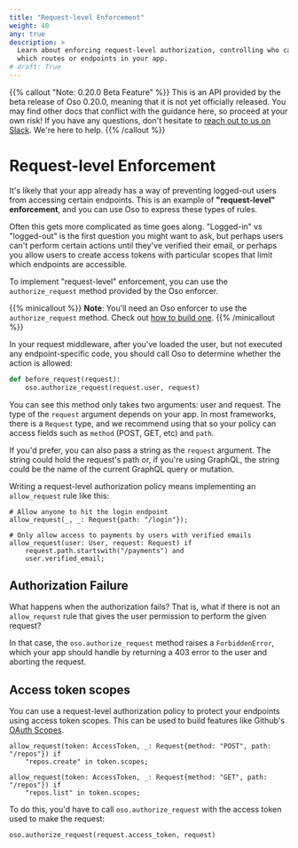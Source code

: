 ```yaml
---
title: "Request-level Enforcement"
weight: 40
any: true
description: >
  Learn about enforcing request-level authorization, controlling who can access
  which routes or endpoints in your app.
# draft: True
---
```


{{% callout "Note: 0.20.0 Beta Feature" %}}
  This is an API provided by the beta release of Oso 0.20.0, meaning that it is
  not yet officially released. You may find other docs that conflict with the
  guidance here, so proceed at your own risk! If you have any questions, don't
  hesitate to [reach out to us on Slack](https://join-slack.osohq.com). We're
  here to help.
{{% /callout %}}

<div class="pb-10"></div>

# Request-level Enforcement

It's likely that your app already has a way of preventing logged-out users from
accessing certain endpoints. This is an example of **"request-level"
enforcement**, and you can use Oso to express these types of rules.

Often this gets more complicated as time goes along. "Logged-in" vs "logged-out"
is the first question you might want to ask, but perhaps users can't perform
certain actions until they've verified their email, or perhaps you allow users
to create access tokens with particular scopes that limit which endpoints are
accessible.

To implement "request-level" enforcement, you can use the `authorize_request`
method provided by the Oso enforcer.

{{% minicallout %}}
**Note**: You'll need an Oso enforcer to use the `authorize_request` method. Check out
[how to build one](enforcer.html).
{{% /minicallout %}}

In your request middleware, after you've loaded the user, but not executed any
endpoint-specific code, you should call Oso to determine whether the action is
allowed:

```python
def before_request(request):
    oso.authorize_request(request.user, request)
```

You can see this method only takes two arguments: user and request. The type of
the `request` argument depends on your app. In most frameworks, there is a
`Request` type, and we recommend using that so your policy can access fields
such as `method` (POST, GET, etc) and `path`.

If you'd prefer, you can also pass a string as the `request` argument. The
string could hold the request's path or, if you're using GraphQL, the string
could be the name of the current GraphQL query or mutation.

Writing a request-level authorization policy means implementing an
`allow_request` rule like this:

```polar
# Allow anyone to hit the login endpoint
allow_request(_, _: Request{path: "/login"});

# Only allow access to payments by users with verified emails
allow_request(user: User, request: Request) if
    request.path.startswith("/payments") and
    user.verified_email;
```

## Authorization Failure

What happens when the authorization fails? That is, what if there is not an
`allow_request` rule that gives the user permission to perform the given
request?

In that case, the `oso.authorize_request` method raises a `ForbiddenError`,
which your app should handle by returning a 403 error to the user and aborting
the request.

## Access token scopes

You can use a request-level authorization policy to protect your endpoints using
access token scopes. This can be used to build features like Github's [OAuth
Scopes](https://docs.github.com/en/developers/apps/building-oauth-apps/scopes-for-oauth-apps).


```polar
allow_request(token: AccessToken, _: Request{method: "POST", path: "/repos"}) if
    "repos.create" in token.scopes;

allow_request(token: AccessToken, _: Request{method: "GET", path: "/repos"}) if
    "repos.list" in token.scopes;
```

To do this, you'd have to call `oso.authorize_request` with the access token
used to make the request:

```python
oso.authorize_request(request.access_token, request)
```
